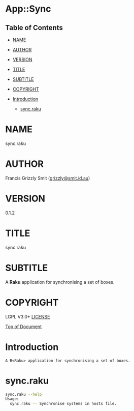 App::Sync
=========

Table of Contents
-----------------

  * [NAME](#name)

  * [AUTHOR](#author)

  * [VERSION](#version)

  * [TITLE](#title)

  * [SUBTITLE](#subtitle)

  * [COPYRIGHT](#copyright)

  * [Introduction](#introduction)

    * [sync.raku](#syncraku)

NAME
====

sync.raku 

AUTHOR
======

Francis Grizzly Smit (grizzly@smit.id.au)

VERSION
=======

0.1.2

TITLE
=====

sync.raku

SUBTITLE
========

A **Raku** application for synchronising a set of boxes.

COPYRIGHT
=========

LGPL V3.0+ [LICENSE](https://github.com/grizzlysmit/backup/blob/main/LICENSE)

[Top of Document](#table-of-contents)

Introduction
============

    A B<Raku> application for synchronising a set of boxes.

sync.raku
=========

```bash
sync.raku --help
Usage:
  sync.raku -- Synchronise systems in hosts file.
```

